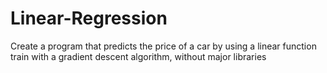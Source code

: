 # Linear-Regression

Create a program that predicts the price of a car by using a linear function train with a gradient descent algorithm, without major libraries
